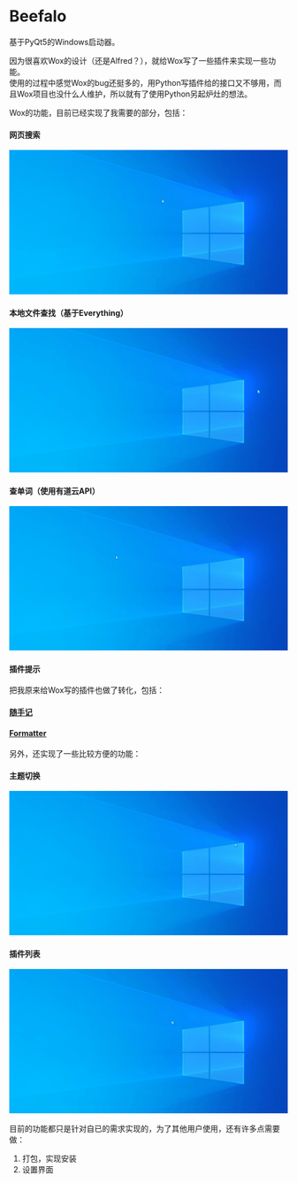 # Beefalo
基于PyQt5的Windows启动器。  

因为很喜欢Wox的设计（还是Alfred？），就给Wox写了一些插件来实现一些功能。  
使用的过程中感觉Wox的bug还挺多的，用Python写插件给的接口又不够用，而且Wox项目也没什么人维护，所以就有了使用Python另起炉灶的想法。

Wox的功能，目前已经实现了我需要的部分，包括：
#### 网页搜索  
![网页搜索](images/readme_web_search.gif)
#### 本地文件查找（基于Everything）  
![本地文件查找](images/readme_everything.gif)
#### 查单词（使用有道云API）  
![查单词](images/readme_dict.gif)
#### 插件提示

把我原来给Wox写的插件也做了转化，包括：
#### [随手记](https://github.com/enria/Wox.Plugin.SSJ)
#### [Formatter](https://github.com/enria/Wox.Plugin.Formatter)

另外，还实现了一些比较方便的功能：
#### 主题切换  
![主题列表](images/readme_theme.gif)
#### 插件列表  
![插件列表](images/readme_pl.gif)


目前的功能都只是针对自已的需求实现的，为了其他用户使用，还有许多点需要做：
1. 打包，实现安装
2. 设置界面
